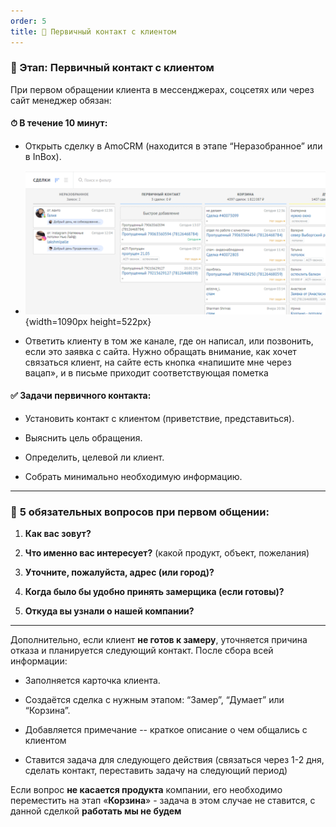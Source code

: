 ```yaml
---
order: 5
title: 🎯 Первичный контакт с клиентом
---
```


### 🔹 Этап: **Первичный контакт с клиентом**

При первом обращении клиента в мессенджерах, соцсетях или через сайт менеджер обязан:

#### ⏱ В течение 10 минут:

-  Открыть сделку в AmoCRM (находится в этапе “Неразобранное” или в InBox).

-  ![](./pervichnyy-kontakt-s-klientom.png){width=1090px height=522px}

-  Ответить клиенту в том же канале, где он написал, или позвонить, если это заявка с сайта. Нужно обращать внимание, как хочет связаться клиент, на сайте есть кнопка «напишите мне через вацап», и в письме приходит соответствующая пометка

#### ✅ Задачи первичного контакта:

-  Установить контакт с клиентом (приветствие, представиться).

-  Выяснить цель обращения.

-  Определить, целевой ли клиент.

-  Собрать минимально необходимую информацию.

---

### 📝 **5 обязательных вопросов при первом общении:**

1. **Как вас зовут?**

2. **Что именно вас интересует?** (какой продукт, объект, пожелания)

3. **Уточните, пожалуйста, адрес (или город)?**

4. **Когда было бы удобно принять замерщика (если готовы)?**

5. **Откуда вы узнали о нашей компании?**

---

Дополнительно, если клиент **не готов к замеру**, уточняется причина отказа и планируется следующий контакт. После сбора всей информации:

-  Заполняется карточка клиента.

-  Создаётся сделка с нужным этапом: “Замер”, “Думает” или “Корзина”.

-  Добавляется примечание -- краткое описание о чем общались с клиентом

-  Ставится задача для следующего действия (связаться через 1-2 дня, сделать контакт, переставить задачу на следующий период) 

Если вопрос **не касается продукта** компании, его необходимо переместить на этап «**Корзина**» - задача в этом случае не ставится, с данной сделкой **работать мы не будем**


